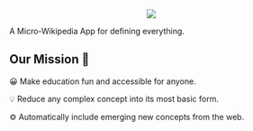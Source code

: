 <div align="center">
  <img src="https://dinf.net/static/logo.c9285940.svg">
</div>

  A Micro-Wikipedia App for defining everything.

## Our Mission 🚀


😀  Make education fun and accessible for anyone.


💡   Reduce any complex concept into its most basic form.


⚙️  Automatically include emerging new concepts from the web.


